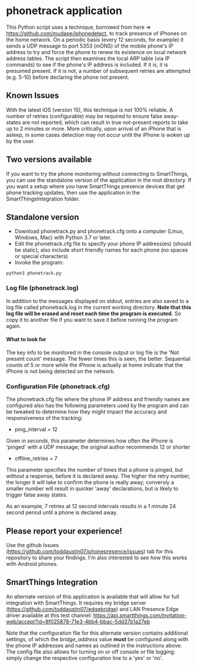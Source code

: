 # phonetrack application

This Python script uses a technique, borrowed from here => https://github.com/mudape/iphonedetect, to track presence of iPhones on the home network.  On a periodic basis (every 12 seconds, for example) it sends a UDP message to port 5353 (mDNS) of the mobile phone's IP address to try and force the phone to renew its existence on local network address tables.  The script then examines the local ARP table (via IP commands) to see if the phone's IP address is included.  If it is, it is presumed present. If it is not, a number of subsequent retries are attempted (e.g. 5-10) before declaring the phone not present.  

## Known Issues
With the latest iOS (version 15), this technique is not 100% reliable.  A number of retries (configurable) may be required to ensure false away-states are not reported, which can result in true not-present reports to take up to 2 minutes or more.  More critically, upon arrival of an iPhone that is asleep, in some cases detection may not occur until the iPhone is woken up by the user.

## Two versions available
If you want to try the phone monitoring without connecting to SmartThings, you can use the standalone version of the application in the root directory.
If you want a setup where you have SmartThings presence devices that get phone tracking updates, then use the application in the SmartThingsIntegration folder.

## Standalone version

- Download phonetrack.py and phonetrack.cfg onto a computer (Linux, Windows, Mac) with Python 3.7 or later.
- Edit the phonetrack.cfg file to specify your phone IP address(es) (should be static); also include short friendly names for each phone (no spaces or special characters)
- Invoke the program:  
```
python3 phonetrack.py
```

### Log file (phonetrack.log)
In addition to the messages displayed on stdout, entries are also saved to a log file called phonetrack.log in the current working directory.  **Note that this log file will be erased and reset each time the program is executed.**  So copy it to another file if you want to save it before running the program again.

#### What to look for
The key info to be monitored in the console output or log file is the 'Not present count' message.  The fewer times this is seen, the better.  Sequential counts of 5 or more while the iPhone is actually at home indicate that the iPhone is not being detected on the network.  

### Configuration File (phonetrack.cfg)
The phonetrack.cfg file where the phone IP address and friendly names are configured also has the following parameters used by the program and can be tweaked to determine how they might impact the accuracy and responsiveness of the tracking:
- ping_interval = 12

Given in *seconds*, this parameter determines how often the iPhone is 'pinged' with a UDP message; the original author recommends 12 or shorter
- offline_retries = 7

This parameter specifies the number of times that a phone is pinged, but without a response, before it is declared away.  The higher the retry number, the longer it will take to confirm the phone is really away; conversly a smaller number will result in quicker 'away' declarations, but is likely to trigger false away states.  

As an example, 7 retries at 12 second intervals results in a 1 minute 24 second period until a phone is declared away.

## Please report your experience!
Use the github Issues (https://github.com/toddaustin07/phonepresence/issues) tab for this repository to share your findings.  I'm also interested to see how this works with Android phones.

## SmartThings Integration
An alternate version of this application is available that will allow for full integration with SmartThings.  It requires my bridge server (https://github.com/toddaustin07/edgebridge) and LAN Presence Edge driver available at this test channel: https://api.smartthings.com/invitation-web/accept?id=8f025878-71e3-4bb4-bbac-5dd37b1a27eb

Note that the configuration file for this alternate version contains additional settings, of which the *bridge_address* value **must** be configured along with the phone IP addresses and names as outlined in the instructions above.  The config file also allows for turning on or off console or file logging: simply change the respective configuration line to a 'yes' or 'no'.
